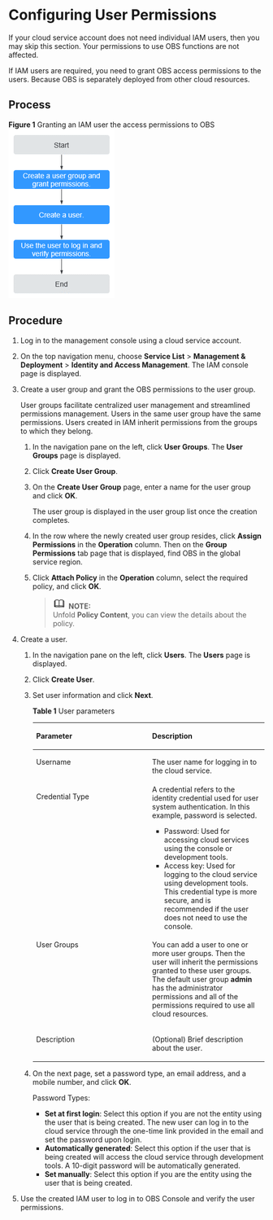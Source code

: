 # Configuring User Permissions<a name="obs_03_0304"></a>

If your cloud service account does not need individual IAM users, then you may skip this section. Your permissions to use OBS functions are not affected.

If IAM users are required, you need to grant OBS access permissions to the users. Because OBS is separately deployed from other cloud resources.

## Process<a name="section12521716448"></a>

**Figure  1**  Granting an IAM user the access permissions to OBS<a name="obs_03_0122_fig292324264713"></a>  
![](figures/granting-an-iam-user-the-access-permissions-to-obs.png "granting-an-iam-user-the-access-permissions-to-obs")

## Procedure<a name="section1056019017457"></a>

1.  Log in to the management console using a cloud service account.
2.  On the top navigation menu, choose  **Service List**  \>  **Management & Deployment**  \>  **Identity and Access Management**. The IAM console page is displayed.
3.  Create a user group and grant the OBS permissions to the user group.

    User groups facilitate centralized user management and streamlined permissions management. Users in the same user group have the same permissions. Users created in IAM inherit permissions from the groups to which they belong.

    1.  In the navigation pane on the left, click  **User Groups**. The  **User Groups**  page is displayed.
    2.  Click  **Create User Group**.
    3.  On the  **Create User Group**  page, enter a name for the user group and click  **OK**.

        The user group is displayed in the user group list once the creation completes.

    4.  In the row where the newly created user group resides, click  **Assign Permissions**  in the  **Operation**  column. Then on the  **Group Permissions**  tab page that is displayed, find OBS in the global service region.
    5.  Click  **Attach Policy**  in the  **Operation**  column, select the required policy, and click  **OK**.

        >![](public_sys-resources/icon-note.gif) **NOTE:**   
        >Unfold  **Policy Content**, you can view the details about the policy.  


4.  Create a user.
    1.  In the navigation pane on the left, click  **Users**. The  **Users**  page is displayed.
    2.  Click  **Create User**.
    3.  Set user information and click  **Next**.

        **Table  1**  User parameters

        <a name="obs_03_0122_table127131345071"></a>
        <table><thead align="left"><tr id="obs_03_0122_row4714144517714"><th class="cellrowborder" valign="top" width="50%" id="mcps1.2.3.1.1"><p id="obs_03_0122_p137145451578"><a name="obs_03_0122_p137145451578"></a><a name="obs_03_0122_p137145451578"></a>Parameter</p>
        </th>
        <th class="cellrowborder" valign="top" width="50%" id="mcps1.2.3.1.2"><p id="obs_03_0122_p1071417451679"><a name="obs_03_0122_p1071417451679"></a><a name="obs_03_0122_p1071417451679"></a>Description</p>
        </th>
        </tr>
        </thead>
        <tbody><tr id="obs_03_0122_row157141451376"><td class="cellrowborder" valign="top" width="50%" headers="mcps1.2.3.1.1 "><p id="obs_03_0122_p1971404515717"><a name="obs_03_0122_p1971404515717"></a><a name="obs_03_0122_p1971404515717"></a>Username</p>
        </td>
        <td class="cellrowborder" valign="top" width="50%" headers="mcps1.2.3.1.2 "><p id="obs_03_0122_p1871494519719"><a name="obs_03_0122_p1871494519719"></a><a name="obs_03_0122_p1871494519719"></a>The user name for logging in to the cloud service.</p>
        </td>
        </tr>
        <tr id="obs_03_0122_row37141245171"><td class="cellrowborder" valign="top" width="50%" headers="mcps1.2.3.1.1 "><p id="obs_03_0122_p3714645874"><a name="obs_03_0122_p3714645874"></a><a name="obs_03_0122_p3714645874"></a>Credential Type</p>
        </td>
        <td class="cellrowborder" valign="top" width="50%" headers="mcps1.2.3.1.2 "><div class="p" id="obs_03_0122_p1652150296"><a name="obs_03_0122_p1652150296"></a><a name="obs_03_0122_p1652150296"></a>A credential refers to the identity credential used for user system authentication. In this example, password is selected.<a name="obs_03_0122_ul194541357781"></a><a name="obs_03_0122_ul194541357781"></a><ul id="obs_03_0122_ul194541357781"><li>Password: Used for accessing cloud services using the console or development tools.</li><li>Access key: Used for logging to the cloud service using development tools. This credential type is more secure, and is recommended if the user does not need to use the console.</li></ul>
        </div>
        </td>
        </tr>
        <tr id="obs_03_0122_row67141445471"><td class="cellrowborder" valign="top" width="50%" headers="mcps1.2.3.1.1 "><p id="obs_03_0122_p167148452713"><a name="obs_03_0122_p167148452713"></a><a name="obs_03_0122_p167148452713"></a>User Groups</p>
        </td>
        <td class="cellrowborder" valign="top" width="50%" headers="mcps1.2.3.1.2 "><p id="obs_03_0122_p1471412456719"><a name="obs_03_0122_p1471412456719"></a><a name="obs_03_0122_p1471412456719"></a>You can add a user to one or more user groups. Then the user will inherit the permissions granted to these user groups. The default user group <strong id="obs_03_0122_b181532620463"><a name="obs_03_0122_b181532620463"></a><a name="obs_03_0122_b181532620463"></a>admin</strong> has the administrator permissions and all of the permissions required to use all cloud resources.</p>
        </td>
        </tr>
        <tr id="obs_03_0122_row16714184512714"><td class="cellrowborder" valign="top" width="50%" headers="mcps1.2.3.1.1 "><p id="obs_03_0122_p142481183015"><a name="obs_03_0122_p142481183015"></a><a name="obs_03_0122_p142481183015"></a>Description</p>
        </td>
        <td class="cellrowborder" valign="top" width="50%" headers="mcps1.2.3.1.2 "><p id="obs_03_0122_p167144453719"><a name="obs_03_0122_p167144453719"></a><a name="obs_03_0122_p167144453719"></a>(Optional) Brief description about the user.</p>
        </td>
        </tr>
        </tbody>
        </table>

    4.  On the next page, set a password type, an email address, and a mobile number, and click  **OK**.

        Password Types:

        -   **Set at first login**: Select this option if you are not the entity using the user that is being created. The new user can log in to the cloud service through the one-time link provided in the email and set the password upon login.
        -   **Automatically generated**: Select this option if the user that is being created will access the cloud service through development tools. A 10-digit password will be automatically generated.
        -   **Set manually**: Select this option if you are the entity using the user that is being created.

5.  Use the created IAM user to log in to OBS Console and verify the user permissions.

